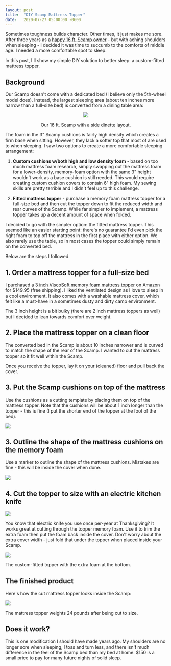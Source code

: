 ```yaml
---
layout: post
title:  "DIY Scamp Mattress Topper"
date:   2020-07-27 05:00:00 -0600
---
```


Sometimes toughness builds character. Other times, it just makes me sore. After three years as a [happy 16 ft. Scamp owner](/2020/07/10/scamp-review.html) - but with aching shoulders when sleeping - I decided it was time to succumb to the comforts of middle age. I needed a more comfortable spot to sleep.

In this post, I'll show my simple DIY solution to better sleep: a custom-fitted mattress topper.

## Background

Our Scamp doesn't come with a dedicated bed (I believe only the 5th-wheel model does). Instead, the largest sleeping area (about ten inches more narrow than a full-size bed) is converted from a dining table area:

<div style="text-align:center">
<img src="/img/posts/mattress_topper/layout.png"/>
<p class="small text-muted">Our 16 ft. Scamp with a side dinette layout.</p>
</div>

The foam in the 3" Scamp cushions is fairly high density which creates a firm base when sitting. However, they lack a softer top that most of are used to when sleeping. I saw two options to create a more comfortable sleeping arrangement:

1. __Custom cushions w/both high and low density foam__ - based on too much mattress foam research, simply swapping out the mattress foam for a lower-density, memory-foam option with the same 3" height wouldn't work as a base cushion is still needed. This would require creating custom cushion covers to contain 6" high foam. My sewing skills are pretty terrible and I didn't feel up to this challenge.

2. __Fitted mattress topper__ - purchase a memory foam mattress topper for a full-size bed and then cut the topper down to fit the reduced width and rear curves of the Scamp. While far simpler to implement, a mattress topper takes up a decent amount of space when folded.

I decided to go with the simpler option: the fitted mattress topper. This seemed like an easier starting point: there's no guarantee I'd even pick the right foam to top off the mattress in the first place with either option. We also rarely use the table, so in most cases the topper could simply remain on the converted bed.

Below are the steps I followed.

## 1. Order a mattress topper for a full-size bed

I purchased a [3 inch ViscoSoft memory foam mattress topper](https://www.amazon.com/gp/product/B01MQHZP4P/ref=ppx_yo_dt_b_asin_title_o08_s00?ie=UTF8&psc=1) on Amazon for $149.95 (free shipping). I liked the ventilated design as I love to sleep in a cool environment. It also comes with a washable mattress cover, which felt like a must-have in a sometimes dusty and dirty camp environment.

The 3 inch height is a bit bulky (there are 2 inch mattress toppers as well) but I decided to lean towards comfort over weight.

## 2. Place the mattress topper on a clean floor

The converted bed in the Scamp is about 10 inches narrower and is curved to match the shape of the rear of the Scamp. I wanted to cut the mattress topper so it fit well within the Scamp.

Once you receive the topper, lay it on your (cleaned) floor and pull back the cover.

## 3. Put the Scamp cushions on top of the mattress

Use the cushions as a cutting template by placing them on top of the mattress topper. Note that the cushions will be about 1 inch longer than the topper - this is fine (I put the shorter end of the topper at the foot of the bed).

![](/img/posts/mattress_topper/IMG_8079.JPG)

## 3. Outline the shape of the mattress cushions on the memory foam

Use a marker to outline the shape of the mattress cushions. Mistakes are fine - this will be inside the cover when done.

![](/img/posts/mattress_topper/IMG_5420.JPG)

## 4. Cut the topper to size with an electric kitchen knife

![](/img/posts/mattress_topper/knife.jpg)

You know that electric knife you use once per-year at Thanksgiving? It works great at cutting through the topper memory foam. Use it to trim the extra foam then put the foam back inside the cover. Don't worry about the extra cover width - just fold that under the topper when placed inside your Scamp.

![](/img/posts/mattress_topper/IMG_4880.JPG)
<p class="small text-muted">The custom-fitted topper with the extra foam at the bottom.</p>

## The finished product

Here's how the cut mattress topper looks inside the Scamp:

![](/img/posts/mattress_topper/IMG_5697.JPG)

The mattress topper weights 24 pounds after being cut to size.

## Does it work?

This is one modification I should have made years ago. My shoulders are no longer sore when sleeping, I toss and turn less, and there isn't much difference in the feel of the Scamp bed than my bed at home. $150 is a small price to pay for many future nights of solid sleep.
